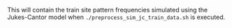 This will contain the train site pattern frequencies simulated using the Jukes-Cantor model when 
```./preprocess_sim_jc_train_data.sh```
is executed.
